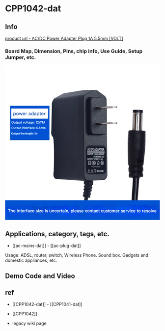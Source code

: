 
# CPP1042-dat

## Info

[product url - AC/DC Power Adapter Plug 1A 5.5mm [VOLT]](https://www.electrodragon.com/product/wall-adapter-power-supply/)

### Board Map, Dimension, Pins, chip info, Use Guide, Setup Jumper, etc.

![](2025-06-12-16-52-14.png)

## Applications, category, tags, etc. 

- [[ac-mains-dat]] - [[ac-plug-dat]]

Usage: ADSL, router, switch, Wireless Phone. Sound box. Gadgets and domestic appliances, etc.

## Demo Code and Video



## ref 

- [[CPP1042-dat]] - [[CPP1041-dat]]


- [[CPP1042]] 

- legacy wiki page 



